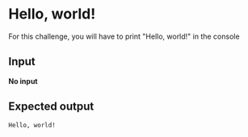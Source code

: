 # Hello, world!

For this challenge, you will have to print "Hello, world!" in the console

## Input

**No input**

## Expected output

```
Hello, world!
```
